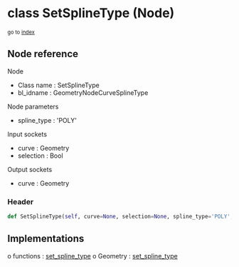 # class SetSplineType (Node)

<sub>go to [index](/docs/index.md)</sub>

## Node reference

Node
 - Class name : SetSplineType
 - bl_idname : GeometryNodeCurveSplineType

Node parameters
 - spline_type : 'POLY'

Input sockets
 - curve : Geometry
 - selection : Bool

Output sockets
 - curve : Geometry

### Header

``` python
def SetSplineType(self, curve=None, selection=None, spline_type='POLY', node_label=None, node_color=None):
```

## Implementations

o functions : [set_spline_type](#set_spline_type)
o Geometry : [set_spline_type](#set_spline_type) 


